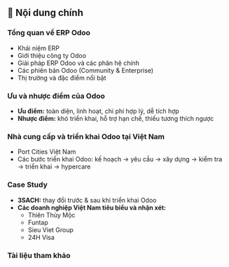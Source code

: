 ## 📑 Nội dung chính  

### Tổng quan về ERP Odoo  
- Khái niệm ERP  
- Giới thiệu công ty Odoo  
- Giải pháp ERP Odoo và các phân hệ chính  
- Các phiên bản Odoo (Community & Enterprise)  
- Thị trường và đặc điểm nổi bật  

### Ưu và nhược điểm của Odoo  
- **Ưu điểm:** toàn diện, linh hoạt, chi phí hợp lý, dễ tích hợp  
- **Nhược điểm:** khó triển khai, hỗ trợ hạn chế, thiếu tương thích ngược  

### Nhà cung cấp và triển khai Odoo tại Việt Nam  
- Port Cities Việt Nam  
- Các bước triển khai Odoo: kế hoạch → yêu cầu → xây dựng → kiểm tra → triển khai → hypercare  

### Case Study  
- **3SACH:** thay đổi trước & sau khi triển khai Odoo  
- **Các doanh nghiệp Việt Nam tiêu biểu và nhận xét:**  
  - Thiên Thủy Mộc  
  - Funtap  
  - Sieu Viet Group  
  - 24H Visa  

### Tài liệu tham khảo  

